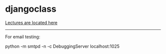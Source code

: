 djangoclass
===========

[Lectures are located here](http://people.clarkson.edu/~tarselmj/django/)

---

For email testing:

python -m smtpd -n -c DebuggingServer localhost:1025
